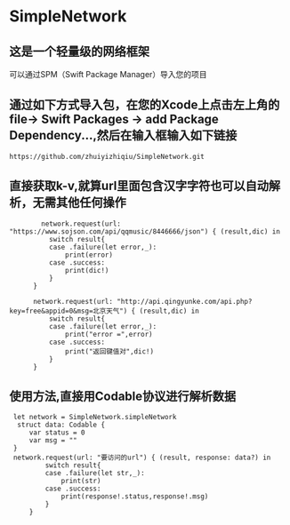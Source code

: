# SimpleNetwork

## 这是一个轻量级的网络框架
  可以通过SPM（Swift Package Manager）导入您的项目
  
## 通过如下方式导入包，在您的Xcode上点击左上角的file-> Swift Packages -> add Package Dependency...,然后在输入框输入如下链接
  ```
  https://github.com/zhuiyizhiqiu/SimpleNetwork.git
```


## 直接获取k-v,就算url里面包含汉字字符也可以自动解析，无需其他任何操作
  ```
          network.request(url: "https://www.sojson.com/api/qqmusic/8446666/json") { (result,dic) in
            switch result{
            case .failure(let error,_):
                print(error)
            case .success:
                print(dic!)
            }
        }

        network.request(url: "http://api.qingyunke.com/api.php?key=free&appid=0&msg=北京天气") { (result,dic) in
            switch result{
            case .failure(let error,_):
                print("error =",error)
            case .success:
                print("返回键值对",dic!)
            }
        }
  ```
  
  ## 使用方法,直接用Codable协议进行解析数据
   ```
    let network = SimpleNetwork.simpleNetwork
     struct data: Codable {
        var status = 0
        var msg = ""
    }
    network.request(url: "要访问的url") { (result, response: data?) in
            switch result{
            case .failure(let str,_):
                print(str)
            case .success:
                print(response!.status,response!.msg)
            }
        }
  ```


